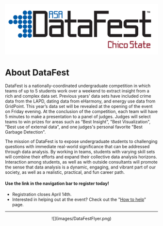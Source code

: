 
![](images/datafest_logo_chico_red.png)

# About DataFest

DataFest is a nationally-coordinated undergraduate competition in which teams of up to 5 students work over a weekend to extract insight from a rich and complex data set. Previous years’ data sets have included crime data from the LAPD, dating data from eHarmony, and energy use data from GridPoint. This year’s data set will be revealed at the opening of the event on Friday evening. At the conclusion of the competition, each team will have 5 minutes to make a presentation to a panel of judges. Judges will select teams to win prizes for areas such as “Best Insight”, "Best Visualization", "Best use of external data", and one judges's personal favorite "Best Garbage Detection". 

The mission of DataFest is to expose undergraduate students to challenging questions with immediate real-world significance that can be addressed through data analysis. By working in teams, students with varying skill sets will combine their efforts and expand their collective data analysis horizons. Interaction among students, as well as with outside consultants will promote the sense that data analysis is a dynamic, engaging, and vibrant part of our society, as well as a realistic, practical, and fun career path.

#### Use the link in the navigation bar to register today!
* Registration closes April 14th. 
* Interested in helping out at the event? Check out the "[How to help](help)" page. 

---

<div style="text-align:center" markdown="1">
  ![](images/DataFestFlyer.png)
</div>


